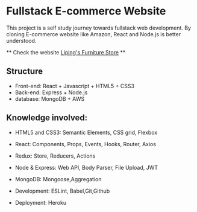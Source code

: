 # Fullstack E-commerce Website

This project is a self study journey towards fullstack web development. By cloning E-commerce website like Amazon, React and Node.js is better understood.

** Check the website [Liping's Furniture Store](https://liping-yin.github.io/amazona/) **

## Structure

- Front-end: React + Javascript + HTML5 + CSS3
- Back-end: Express + Node.js
- database: MongoDB + AWS

## Knowledge involved:

- HTML5 and CSS3: Semantic Elements, CSS grid, Flexbox

- React: Components, Props, Events, Hooks, Router, Axios

- Redux: Store, Reducers, Actions

- Node & Express: Web API, Body Parser, File Upload, JWT

- MongoDB: Mongoose,Aggregation

- Development: ESLint, Babel,Git,Github

- Deployment: Heroku
